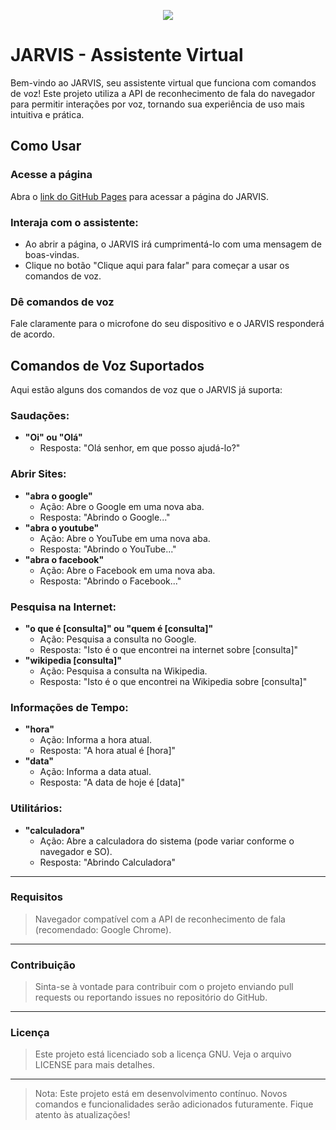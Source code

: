 <p align="center">
  <img src="https://utfs.io/f/bbc51fbf-0c5a-44cd-8beb-60af52b88513-ksuogq.gif" />
</p>

# JARVIS - Assistente Virtual

Bem-vindo ao JARVIS, seu assistente virtual que funciona com comandos de voz! Este projeto utiliza a API de reconhecimento de fala do navegador para permitir interações por voz, tornando sua experiência de uso mais intuitiva e prática.

## Como Usar

### Acesse a página
Abra o [link do GitHub Pages](https://aiexxplorer.github.io/ChatBot-Jarvis/) para acessar a página do JARVIS.

### Interaja com o assistente:
- Ao abrir a página, o JARVIS irá cumprimentá-lo com uma mensagem de boas-vindas.
- Clique no botão "Clique aqui para falar" para começar a usar os comandos de voz.

### Dê comandos de voz
Fale claramente para o microfone do seu dispositivo e o JARVIS responderá de acordo.

## Comandos de Voz Suportados

Aqui estão alguns dos comandos de voz que o JARVIS já suporta:

### Saudações:
- **"Oi" ou "Olá"**
  - Resposta: "Olá senhor, em que posso ajudá-lo?"

### Abrir Sites:
- **"abra o google"**
  - Ação: Abre o Google em uma nova aba.
  - Resposta: "Abrindo o Google..."
- **"abra o youtube"**
  - Ação: Abre o YouTube em uma nova aba.
  - Resposta: "Abrindo o YouTube..."
- **"abra o facebook"**
  - Ação: Abre o Facebook em uma nova aba.
  - Resposta: "Abrindo o Facebook..."

### Pesquisa na Internet:
- **"o que é [consulta]" ou "quem é [consulta]"**
  - Ação: Pesquisa a consulta no Google.
  - Resposta: "Isto é o que encontrei na internet sobre [consulta]"
- **"wikipedia [consulta]"**
  - Ação: Pesquisa a consulta na Wikipedia.
  - Resposta: "Isto é o que encontrei na Wikipedia sobre [consulta]"

### Informações de Tempo:
- **"hora"**
  - Ação: Informa a hora atual.
  - Resposta: "A hora atual é [hora]"
- **"data"**
  - Ação: Informa a data atual.
  - Resposta: "A data de hoje é [data]"

### Utilitários:
- **"calculadora"**
  - Ação: Abre a calculadora do sistema (pode variar conforme o navegador e SO).
  - Resposta: "Abrindo Calculadora"


---
### Requisitos
> Navegador compatível com a API de reconhecimento de fala (recomendado: Google Chrome).

---
### Contribuição
> Sinta-se à vontade para contribuir com o projeto enviando pull requests ou reportando issues no repositório do GitHub.

--- 
### Licença
> Este projeto está licenciado sob a licença GNU. Veja o arquivo LICENSE para mais detalhes.

--- 
> Nota: Este projeto está em desenvolvimento contínuo. Novos comandos e funcionalidades serão adicionados futuramente. Fique atento às atualizações!

